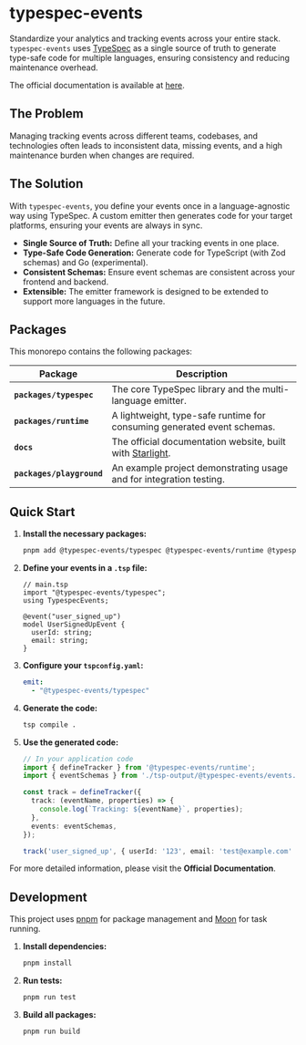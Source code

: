 # typespec-events

Standardize your analytics and tracking events across your entire stack. `typespec-events` uses [TypeSpec](https://typespec.io) as a single source of truth to generate type-safe code for multiple languages, ensuring consistency and reducing maintenance overhead.

The official documentation is available at [here](https://dansnow.github.io/typespec-events/).

## The Problem

Managing tracking events across different teams, codebases, and technologies often leads to inconsistent data, missing events, and a high maintenance burden when changes are required.

## The Solution

With `typespec-events`, you define your events once in a language-agnostic way using TypeSpec. A custom emitter then generates code for your target platforms, ensuring your events are always in sync.

- **Single Source of Truth:** Define all your tracking events in one place.
- **Type-Safe Code Generation:** Generate code for TypeScript (with Zod schemas) and Go (experimental).
- **Consistent Schemas:** Ensure event schemas are consistent across your frontend and backend.
- **Extensible:** The emitter framework is designed to be extended to support more languages in the future.

## Packages

This monorepo contains the following packages:

| Package                   | Description                                                                                 |
| ------------------------- | ------------------------------------------------------------------------------------------- |
| **`packages/typespec`**   | The core TypeSpec library and the multi-language emitter.                                   |
| **`packages/runtime`**    | A lightweight, type-safe runtime for consuming generated event schemas.                     |
| **`docs`**                | The official documentation website, built with [Starlight](https://starlight.astro.build/). |
| **`packages/playground`** | An example project demonstrating usage and for integration testing.                         |

## Quick Start

1.  **Install the necessary packages:**

    ```bash
    pnpm add @typespec-events/typespec @typespec-events/runtime @typespec/compiler zod
    ```

2.  **Define your events in a `.tsp` file:**

    ```tsp
    // main.tsp
    import "@typespec-events/typespec";
    using TypespecEvents;

    @event("user_signed_up")
    model UserSignedUpEvent {
      userId: string;
      email: string;
    }
    ```

3.  **Configure your `tspconfig.yaml`:**

    ```yaml
    emit:
      - "@typespec-events/typespec"
    ```

4.  **Generate the code:**

    ```bash
    tsp compile .
    ```

5.  **Use the generated code:**

    ```typescript
    // In your application code
    import { defineTracker } from '@typespec-events/runtime';
    import { eventSchemas } from './tsp-output/@typespec-events/events.zod';

    const track = defineTracker({
      track: (eventName, properties) => {
        console.log(`Tracking: ${eventName}`, properties);
      },
      events: eventSchemas,
    });

    track('user_signed_up', { userId: '123', email: 'test@example.com' });
    ```

For more detailed information, please visit the **Official Documentation**.

## Development

This project uses [pnpm](https://pnpm.io/) for package management and [Moon](https://moonrepo.dev/) for task running.

1.  **Install dependencies:**
    ```bash
    pnpm install
    ```

2.  **Run tests:**
    ```bash
    pnpm run test
    ```

3.  **Build all packages:**
    ```bash
    pnpm run build
    ```

